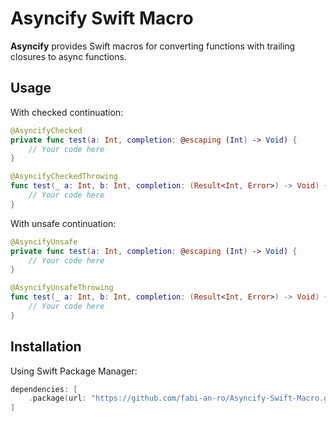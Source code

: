 # Asyncify Swift Macro

**Asyncify** provides Swift macros for converting functions with trailing closures to async functions.

## Usage

With checked continuation:

```swift
@AsyncifyChecked
private func test(a: Int, completion: @escaping (Int) -> Void) {
    // Your code here
}
```

```swift
@AsyncifyCheckedThrowing
func test(_ a: Int, b: Int, completion: (Result<Int, Error>) -> Void) {
    // Your code here
}
```

With unsafe continuation:

```swift
@AsyncifyUnsafe
private func test(a: Int, completion: @escaping (Int) -> Void) {
    // Your code here
}
```

```swift
@AsyncifyUnsafeThrowing
func test(_ a: Int, b: Int, completion: (Result<Int, Error>) -> Void) {
    // Your code here
}
```

## Installation

Using Swift Package Manager:

```swift
dependencies: [
    .package(url: "https://github.com/fabi-an-ro/Asyncify-Swift-Macro.git", from: "1.0.0")
]
```
